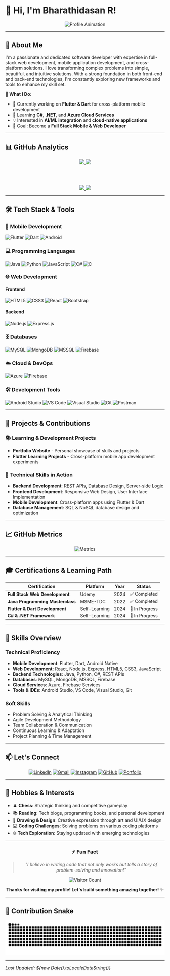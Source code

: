 # 👋 Hi, I'm Bharathidasan R!

<div align="center">
  
![Profile Animation](https://readme-typing-svg.herokuapp.com/?font=Righteous&size=35&center=true&vCenter=true&width=500&height=70&duration=4000&lines=Full+Stack+Developer;Mobile+App+Developer;Problem+Solver;Tech+Enthusiast;Continuous+Learner)

</div>

---

## 🎯 About Me

I'm a passionate and dedicated software developer with expertise in full-stack web development, mobile application development, and cross-platform solutions. I love transforming complex problems into simple, beautiful, and intuitive solutions. With a strong foundation in both front-end and back-end technologies, I'm constantly exploring new frameworks and tools to enhance my skill set.

**🌟 What I Do:**
- 🔭 Currently working on **Flutter & Dart** for cross-platform mobile development
- 🌱 Learning **C#**, **.NET**, and **Azure Cloud Services**
- 💡 Interested in **AI/ML integration** and **cloud-native applications**
- 🎯 Goal: Become a **Full Stack Mobile & Web Developer**

---

## 📊 GitHub Analytics

<div align="center">
  
  <a href="https://github.com/Bharathi7688">
    <img width="49%" src="https://github-readme-stats.vercel.app/api?username=Bharathi7688&show_icons=true&theme=radical&include_all_commits=true&count_private=true&hide_border=true" />
    <img width="49%" src="https://github-readme-streak-stats.herokuapp.com/?user=Bharathi7688&theme=radical&hide_border=true" />
  </a>
  
  <br/><br/>
  
  <a href="https://github.com/Bharathi7688">
    <img width="40%" src="https://github-readme-stats.vercel.app/api/top-langs/?username=Bharathi7688&layout=compact&theme=radical&langs_count=8&hide_border=true" />
    <img width="55%" src="https://github-readme-activity-graph.vercel.app/graph?username=Bharathi7688&custom_title=Bharathi's%20GitHub%20Activity&theme=radical&bg_color=141321&color=ff0060&line=ff0060&point=ffffff&area=true&hide_border=true" />
  </a>
  
</div>

---

## 🛠️ Tech Stack & Tools

### 📱 **Mobile Development**
![Flutter](https://img.shields.io/badge/Flutter-02569B?style=for-the-badge&logo=flutter&logoColor=white)
![Dart](https://img.shields.io/badge/Dart-0175C2?style=for-the-badge&logo=dart&logoColor=white)
![Android](https://img.shields.io/badge/Android-3DDC84?style=for-the-badge&logo=android&logoColor=white)

### 💻 **Programming Languages**
![Java](https://img.shields.io/badge/Java-ED8B00?style=for-the-badge&logo=java&logoColor=white)
![Python](https://img.shields.io/badge/Python-3776AB?style=for-the-badge&logo=python&logoColor=white)
![JavaScript](https://img.shields.io/badge/JavaScript-F7DF1E?style=for-the-badge&logo=javascript&logoColor=black)
![C#](https://img.shields.io/badge/C%23-239120?style=for-the-badge&logo=c-sharp&logoColor=white)
![C](https://img.shields.io/badge/C-00599C?style=for-the-badge&logo=c&logoColor=white)

### 🌐 **Web Development**
#### Frontend
![HTML5](https://img.shields.io/badge/HTML5-E34F26?style=for-the-badge&logo=html5&logoColor=white)
![CSS3](https://img.shields.io/badge/CSS3-1572B6?style=for-the-badge&logo=css3&logoColor=white)
![React](https://img.shields.io/badge/React-20232A?style=for-the-badge&logo=react&logoColor=61DAFB)
![Bootstrap](https://img.shields.io/badge/Bootstrap-563D7C?style=for-the-badge&logo=bootstrap&logoColor=white)

#### Backend
![Node.js](https://img.shields.io/badge/Node.js-339933?style=for-the-badge&logo=nodedotjs&logoColor=white)
![Express.js](https://img.shields.io/badge/Express.js-000000?style=for-the-badge&logo=express&logoColor=white)

### 🗄️ **Databases**
![MySQL](https://img.shields.io/badge/MySQL-00000F?style=for-the-badge&logo=mysql&logoColor=white)
![MongoDB](https://img.shields.io/badge/MongoDB-4EA94B?style=for-the-badge&logo=mongodb&logoColor=white)
![MSSQL](https://img.shields.io/badge/Microsoft%20SQL%20Server-CC2927?style=for-the-badge&logo=microsoft%20sql%20server&logoColor=white)
![Firebase](https://img.shields.io/badge/Firebase-FFCA28?style=for-the-badge&logo=firebase&logoColor=black)

### ☁️ **Cloud & DevOps**
![Azure](https://img.shields.io/badge/Microsoft_Azure-0089D6?style=for-the-badge&logo=microsoft-azure&logoColor=white)
![Firebase](https://img.shields.io/badge/Firebase-Cloud%20Services-FFCA28?style=for-the-badge&logo=firebase&logoColor=black)

### 🛠️ **Development Tools**
![Android Studio](https://img.shields.io/badge/Android%20Studio-3DDC84?style=for-the-badge&logo=android-studio&logoColor=white)
![VS Code](https://img.shields.io/badge/VS_Code-0078D4?style=for-the-badge&logo=visual%20studio%20code&logoColor=white)
![Visual Studio](https://img.shields.io/badge/Visual_Studio-5C2D91?style=for-the-badge&logo=visual%20studio&logoColor=white)
![Git](https://img.shields.io/badge/Git-F05032?style=for-the-badge&logo=git&logoColor=white)
![Postman](https://img.shields.io/badge/Postman-FF6C37?style=for-the-badge&logo=postman&logoColor=white)

---

## 🚀 Projects & Contributions

### 📚 **Learning & Development Projects**  
- **Portfolio Website** - Personal showcase of skills and projects
- **Flutter Learning Projects** - Cross-platform mobile app development experiments

### 🔧 **Technical Skills in Action**
- **Backend Development**: REST APIs, Database Design, Server-side Logic
- **Frontend Development**: Responsive Web Design, User Interface Implementation
- **Mobile Development**: Cross-platform apps using Flutter & Dart
- **Database Management**: SQL & NoSQL database design and optimization

---

## 📈 GitHub Metrics

<div align="center">

![Metrics](https://metrics.lecoq.io/Bharathi7688?template=classic&base.header=0&base.activity=0&base.community=0&base.repositories=0&base.metadata=0&achievements=1&achievements.threshold=C&achievements.secrets=true&achievements.display=detailed&achievements.limit=0&config.timezone=Asia%2FKolkata)

</div>

---


## 🎓 Certifications & Learning Path

<div align="center">

| Certification | Platform | Year | Status |
|---------------|----------|------|---------|
| **Full Stack Web Development** | Udemy | 2024 | ✅ Completed |
| **Java Programming Masterclass** | MSME-TDC | 2022 | ✅ Completed |
| **Flutter & Dart Development** | Self-Learning | 2024 | 🚧 In Progress |
| **C# & .NET Framework** | Self-Learning | 2024 | 🚧 In Progress |

</div>

---

## 🌟 Skills Overview

### **Technical Proficiency**
- **Mobile Development**: Flutter, Dart, Android Native
- **Web Development**: React, Node.js, Express, HTML5, CSS3, JavaScript
- **Backend Technologies**: Java, Python, C#, REST APIs
- **Databases**: MySQL, MongoDB, MSSQL, Firebase
- **Cloud Services**: Azure, Firebase Services
- **Tools & IDEs**: Android Studio, VS Code, Visual Studio, Git

### **Soft Skills**
- Problem Solving & Analytical Thinking
- Agile Development Methodology
- Team Collaboration & Communication
- Continuous Learning & Adaptation
- Project Planning & Time Management

---

## 📫 Let's Connect

<div align="center">

[![LinkedIn](https://img.shields.io/badge/LinkedIn-0077B5?style=for-the-badge&logo=linkedin&logoColor=white)](https://www.linkedin.com/in/bharathidasan7688/)
[![Gmail](https://img.shields.io/badge/Gmail-D14836?style=for-the-badge&logo=gmail&logoColor=white)](mailto:bharathiraj7688@gmail.com)
[![Instagram](https://img.shields.io/badge/Instagram-E4405F?style=for-the-badge&logo=instagram&logoColor=white)](https://www.instagram.com/bharathi_.r._/)
[![GitHub](https://img.shields.io/badge/GitHub-100000?style=for-the-badge&logo=github&logoColor=white)](https://github.com/Bharathi7688)
[![Portfolio](https://img.shields.io/badge/Portfolio-%23000000.svg?style=for-the-badge&logo=firefox&logoColor=#FF7139)](https://github.com/Bharathi7688)

</div>

---

## 🎨 Hobbies & Interests

- ♟️ **Chess**: Strategic thinking and competitive gameplay
- 📚 **Reading**: Tech blogs, programming books, and personal development
- 🎨 **Drawing & Design**: Creative expression through art and UI/UX design
- 💻 **Coding Challenges**: Solving problems on various coding platforms
- 🌐 **Tech Exploration**: Staying updated with emerging technologies


---

<div align="center">

### ⚡ **Fun Fact**
> *"I believe in writing code that not only works but tells a story of problem-solving and innovation!"*

![Visitor Count](https://komarev.com/ghpvc/?username=Bharathi7688&style=flat-square&color=blueviolet)

**Thanks for visiting my profile! Let's build something amazing together!** ✨

</div>

---

## 🐍 Contribution Snake

<div align="center">

![Snake Animation](https://github.com/Bharathi7688/Bharathi7688/blob/output/github-contribution-grid-snake.svg)

</div>

---

*Last Updated: ${new Date().toLocaleDateString()}*

